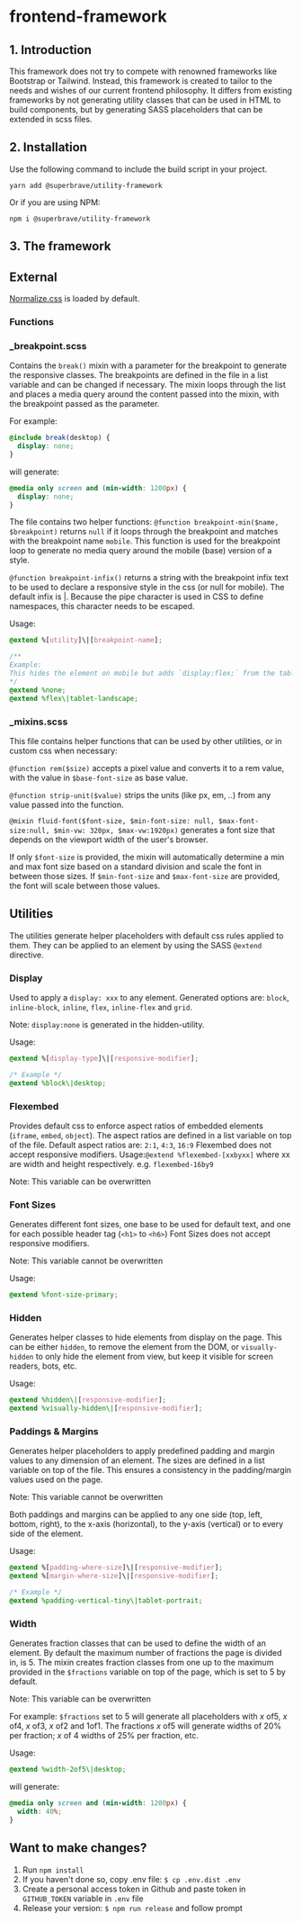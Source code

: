 # frontend-framework

## 1. Introduction

This framework does not try to compete with renowned frameworks like Bootstrap or Tailwind. Instead, this framework is created to tailor to the needs and wishes of our current frontend philosophy. It differs from existing frameworks by not generating utility classes that can be used in HTML to build components, but by generating SASS placeholders that can be extended in scss files.

## 2. Installation

Use the following command to include the build script in your project.

```
yarn add @superbrave/utility-framework
```

Or if you are using NPM:

```
npm i @superbrave/utility-framework
```

## 3. The framework

## External

[Normalize.css](https://necolas.github.io/normalize.css/) is loaded by default.

### Functions

### \_breakpoint.scss

Contains the `break()` mixin with a parameter for the breakpoint to generate the responsive classes. The breakpoints are defined in the file in a list variable and can be changed if necessary.
The mixin loops through the list and places a media query around the content passed into the mixin, with the breakpoint passed as the parameter.

For example:

```scss
@include break(desktop) {
  display: none;
}
```

will generate:

```scss
@media only screen and (min-width: 1200px) {
  display: none;
}
```

The file contains two helper functions:
`@function breakpoint-min($name, $breakpoint)` returns `null` if it loops through the breakpoint and matches with the breakpoint name `mobile`. This function is used for the breakpoint loop to generate no media query around the mobile (base) version of a style.

`@function breakpoint-infix()` returns a string with the breakpoint infix text to be used to declare a responsive style in the css (or null for mobile).
The default infix is \|. Because the pipe character is used in CSS to define namespaces, this character needs to be escaped.

Usage: 
```scss
@extend %[utility]\|[breakpoint-name];

/** 
Example:
This hides the element on mobile but adds `display:flex;` from the tablet-landscape media query
*/
@extend %none;
@extend %flex\|tablet-landscape;
```

### \_mixins.scss

This file contains helper functions that can be used by other utilities, or in custom css when necessary:

`@function rem($size)` accepts a pixel value and converts it to a rem value, with the value in `$base-font-size` as base value.

`@function strip-unit($value)` strips the units (like px, em, ..) from any value passed into the function.

`@mixin fluid-font($font-size, $min-font-size: null, $max-font-size:null, $min-vw: 320px, $max-vw:1920px)` generates a font size that depends on the viewport width of the user's browser.

If only `$font-size` is provided, the mixin will automatically determine a min and max font size based on a standard division and scale the font in between those sizes.
If `$min-font-size` and `$max-font-size` are provided, the font will scale between those values.

## Utilities

The utilities generate helper placeholders with default css rules applied to them. They can be applied to an element by using the SASS `@extend` directive.


### Display

Used to apply a `display: xxx` to any element. Generated options are: `block`, `inline-block`, `inline`, `flex`, `inline-flex` and `grid`.

Note: `display:none` is generated in the hidden-utility.

Usage: 
```scss
@extend %[display-type]\|[responsive-modifier];

/* Example */
@extend %block\|desktop;
```

### Flexembed

Provides default css to enforce aspect ratios of embedded elements (`iframe`, `embed`, `object`). The aspect ratios are defined in a list variable on top of the file. Default aspect ratios are: `2:1`, `4:3`, `16:9`
Flexembed does not accept responsive modifiers.
Usage:`@extend %flexembed-[xxbyxx]` where xx are width and height respectively. e.g. `flexembed-16by9`

Note: This variable can be overwritten

### Font Sizes

Generates different font sizes, one base to be used for default text, and one for each possible header tag (`<h1>` to `<h6>`)
Font Sizes does not accept responsive modifiers.

Note: This variable cannot be overwritten

Usage: 
```scss
@extend %font-size-primary;
```

### Hidden

Generates helper classes to hide elements from display on the page. This can be either `hidden`, to remove the element from the DOM, or `visually-hidden` to only hide the element from view, but keep it visible for screen readers, bots, etc.

Usage: 
```scss
@extend %hidden\|[responsive-modifier];
@extend %visually-hidden\|[responsive-modifier];
```

### Paddings & Margins

Generates helper placeholders to apply predefined padding and margin values to any dimension of an element. The sizes are defined in a list variable on top of the file. This ensures a consistency in the padding/margin values used on the page.

Note: This variable cannot be overwritten

Both paddings and margins can be applied to any one side (top, left, bottom, right), to the x-axis (horizontal), to the y-axis (vertical) or to every side of the element.

Usage: 
```scss
@extend %[padding-where-size]\|[responsive-modifier];
@extend %[margin-where-size]\|[responsive-modifier];

/* Example */
@extend %padding-vertical-tiny\|tablet-portrait;
```

### Width

Generates fraction classes that can be used to define the width of an element. By default the maximum number of fractions the page is divided in, is 5.
The mixin creates fraction classes from one up to the maximum provided in the `$fractions` variable on top of the page, which is set to 5 by default.

Note: This variable can be overwritten

For example: `$fractions` set to 5 will generate all placeholders with _x_ of5, _x_ of4, _x_ of3, _x_ of2 and 1of1.
The fractions _x_ of5 will generate widths of 20% per fraction; _x_ of 4 widths of 25% per fraction, etc.

Usage: 
```scss
@extend %width-2of5\|desktop;
``` 

will generate:

```scss
@media only screen and (min-width: 1200px) {
  width: 40%;
}
```


## Want to make changes?

1. Run `npm install`
3. If you haven't done so, copy .env file: `$ cp .env.dist .env`
4. Create a personal access token in Github and paste token in `GITHUB_TOKEN` variable in `.env` file
5. Release your version: `$ npm run release` and follow prompt
